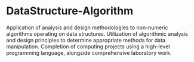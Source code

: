 # DataStructure-Algorithm
Application of analysis and design methodologies to non-numeric algorithms operating on data structures. Utilization of algorithmic analysis and design principles to determine appropriate methods for data manipulation. Completion of computing projects using a high-level programming language, alongside comprehensive laboratory work.
